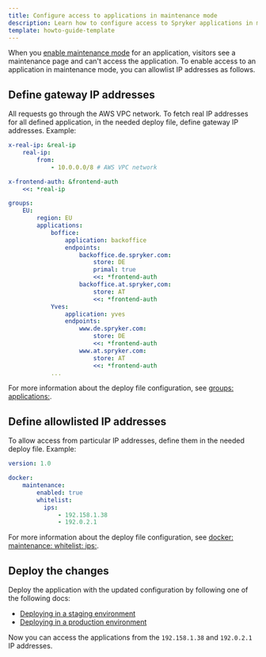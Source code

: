 ```yaml
---
title: Configure access to applications in maintenance mode
description: Learn how to configure access to Spryker applications in maintenance mode.
template: howto-guide-template
---
```


When you [enable maintenance mode](/docs/cloud/dev/spryker-cloud-commerce-os/manage-maintenance-mode/enable-and-disable-maintenance-mode.html) for an application, visitors see a maintenance page and can't access the application. To enable access to an application in maintenance mode, you can allowlist IP addresses as follows.

## Define gateway IP addresses

All requests go through the AWS VPC network. To fetch real IP addresses for all defined application, in the needed deploy file, define gateway IP addresses. Example:

```yaml
x-real-ip: &real-ip
    real-ip:
        from:
            - 10.0.0.0/8 # AWS VPC network

x-frontend-auth: &frontend-auth
    <<: *real-ip

groups:
    EU:
        region: EU
        applications:
            boffice:
                application: backoffice
                endpoints:
                    backoffice.de.spryker.com:
                        store: DE
                        primal: true
                        <<: *frontend-auth
                    backoffice.at.spryker,com:
                        store: AT
                        <<: *frontend-auth
            Yves:
                application: yves
                endpoints:
                    www.de.spryker.com:
                        store: DE
                        <<: *frontend-auth
                    www.at.spryker.com:
                        store: AT
                        <<: *frontend-auth
            ...
```

For more information about the deploy file configuration, see [groups: applications:](/docs/scos/dev/the-docker-sdk/{{page.version}}deploy-file/deploy-file-reference-1.0.md#groups-applications).


## Define allowlisted IP addresses

To allow access from particular IP addresses, define them in the needed deploy file. Example:

```yaml
version: 1.0

docker:
    maintenance:
        enabled: true
        whitelist:
          ips:
              - 192.158.1.38
              - 192.0.2.1
 ```

For more information about the deploy file configuration, see [docker: maintenance: whitelist: ips:](/docs/scos/dev/the-docker-sdk/{{page.version}}deploy-file/deploy-file-reference-1.0.md#docker-maintenance-whitelist-ips).


## Deploy the changes

Deploy the application with the updated configuration by following one of the following docs:
  * [Deploying in a staging environment](/docs/cloud/dev/spryker-cloud-commerce-os/deploying-in-a-staging-environment.html)
  * [Deploying in a production environment](/docs/cloud/dev/spryker-cloud-commerce-os/deploying-in-a-production-environment.html)

Now you can access the applications from the `192.158.1.38` and `192.0.2.1` IP addresses.

